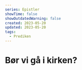 ```yaml
---
series: Epistler
showTime: false
showOutdatedWarning: false
created: 2023-05-20
updated: 2023-05-20
tags:
  - Prediken
---
```


# Bør vi gå i kirken?


## 
